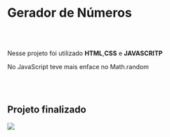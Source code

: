 <h1>Gerador de Números</h1>
<br>
<br>
<p>Nesse projeto foi utilizado <b>HTML</b>,<b>CSS</b> e <b>JAVASCRITP</b></p>
<p>No JavaScript teve mais enface no Math.random</p>
<br>
<br>

<h2>Projeto finalizado </h2>
<img src="https://github.com/user-attachments/assets/449d4377-e640-48cf-afa5-39c740a6aa68"/>
